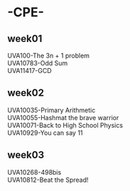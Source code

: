 # -CPE-
## week01
UVA100-The 3n + 1 problem  
UVA10783-Odd Sum   
UVA11417-GCD  
## week02
UVA10035-Primary Arithmetic  
UVA10055-Hashmat the brave warrior  
UVA10071-Back to High School Physics   
UVA10929-You can say 11   
## week03
UVA10268-498bis  
UVA10812-Beat the Spread!  
